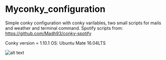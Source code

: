 # Myconky_configuration
Simple conky configuration with conky varilables, two small scripts for mails and weather and terminal command.
Spotify scripts from: https://github.com/Madh93/conky-spotify

Conky version = 1.10.1
OS: Ubuntu Mate 16.04LTS

![alt text](https://i.redd.it/w703w2enk7w11.png)
